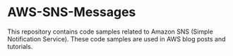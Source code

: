# AWS-SNS-Messages
This repository contains code samples related to Amazon SNS (Simple Notification Service). These code samples are used in AWS blog posts and tutorials.
